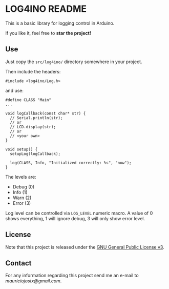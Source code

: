 # LOG4INO README

This is a basic library for logging control in Arduino.

If you like it, feel free to **star the project!**

## Use

Just copy the `src/log4ino/` directory somewhere in your project.

Then include the headers: 

```
#include <log4ino/Log.h>
```

and use: 

```
#define CLASS "Main"
...

void logCallback(const char* str) {
  // Serial.println(str);
  // or
  // LCD.display(str);
  // or
  // <your own>
}

void setup() {
  setupLog(logCallback);

  log(CLASS, Info, "Initialized correctly: %s", "now");
}
```

The levels are: 

- Debug (0)
- Info (1)
- Warn (2)
- Error (3)

Log level can be controlled via `LOG_LEVEL` numeric macro.
A value of 0 shows everything, 1 will ignore debug, 3 will only show error level. 

## License

Note that this project is released under the [GNU General Public License v3](https://www.gnu.org/licenses/gpl.txt). 

## Contact

For any information regarding this project send me an e-mail to _mauriciojostx@gmail.com_. 

